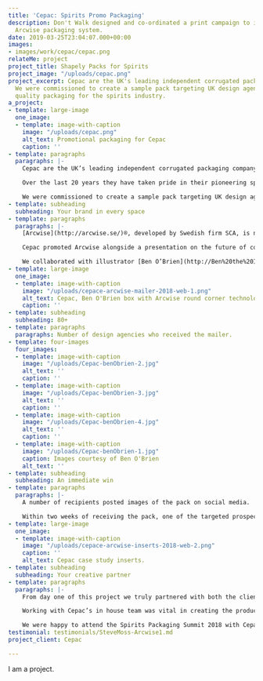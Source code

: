 ```yaml
---
title: 'Cepac: Spirits Promo Packaging'
description: Don't Walk designed and co-ordinated a print campaign to introduce the
  Arcwise packaging system.
date: 2019-03-25T23:04:07.000+00:00
images:
- images/work/cepac/cepac.png
relateMe: project
project_title: Shapely Packs for Spirits
project_image: "/uploads/cepac.png"
project_excerpt: Cepac are the UK's leading independent corrugated packaging company.
  We were commissioned to create a sample pack targeting UK design agencies promoting
  quality packaging for the spirits industry.
a_project:
- template: large-image
  one_image:
  - template: image-with-caption
    image: "/uploads/cepac.png"
    alt_text: Promotional packaging for Cepac
    caption: ''
- template: paragraphs
  paragraphs: |-
    Cepac are the UK’s leading independent corrugated packaging company.

    Over the last 20 years they have taken pride in their pioneering spirit in state-of-the-art corrugate packaging. Like ourselves, Cepac believe collaboration is key to delivering results.

    We were commissioned to create a sample pack targeting UK design agencies promoting quality packaging for the spirits industry.
- template: subheading
  subheading: Your brand in every space
- template: paragraphs
  paragraphs: |-
    [Arcwise](http://arcwise.se/)®, developed by Swedish firm SCA, is new technology which allows corrugate cardboard to be formed in to rounded shapes without sacrificing quality or structural integrity.

    Cepac promoted Arcwise alongside a presentation on the future of corrugate at the Spirits Packaging Summit 2018. This promotional mailer served as an introduction of Cepac and Arcwise to UK design agencies and as an invite to the event itself.

    We collaborated with illustrator [Ben O’Brien](http://Ben%20the%20Illustrator%20https://bentheillustrator.com/), an industry veteran, to create illustrations of spirits bottles overlaid on curved shapes. Ben’s style lent itself well to corrugate print processes and we were confident in his ability to deliver on brief, on time and on budget.
- template: large-image
  one_image:
  - template: image-with-caption
    image: "/uploads/cepace-arcwise-mailer-2018-web-1.png"
    alt_text: Cepac, Ben O'Brien box with Arcwise round corner technology.
    caption: ''
- template: subheading
  subheading: 80+
- template: paragraphs
  paragraphs: Number of design agencies who received the mailer.
- template: four-images
  four_images:
  - template: image-with-caption
    image: "/uploads/Cepac-benObrien-2.jpg"
    alt_text: ''
    caption: ''
  - template: image-with-caption
    image: "/uploads/Cepac-benObrien-3.jpg"
    alt_text: ''
    caption: ''
  - template: image-with-caption
    image: "/uploads/Cepac-benObrien-4.jpg"
    alt_text: ''
    caption: ''
  - template: image-with-caption
    image: "/uploads/Cepac-benObrien-1.jpg"
    caption: Images courtesy of Ben O'Brien
    alt_text: ''
- template: subheading
  subheading: An immediate win
- template: paragraphs
  paragraphs: |-
    A number of recipients posted images of the pack on social media.

    Within two weeks of receiving the pack, one of the targeted prospects had contacted Cepac to discuss a live project.
- template: large-image
  one_image:
  - template: image-with-caption
    image: "/uploads/cepace-arcwise-inserts-2018-web-2.png"
    caption: ''
    alt_text: Cepac case study inserts.
- template: subheading
  subheading: Your creative partner
- template: paragraphs
  paragraphs: |-
    From day one of this project we truly partnered with both the client and our suggested collaborators.

    Working with Cepac’s in house team was vital in creating the product design and print of the mailer sample itself. Ben was in touch with Cepac from the very start of the project, which ensured his illustrations required very few amendments. SCA were more than happy to support our (no doubt difficult) requests for content and technical knowledge.

    We were happy to attend the Spirits Packaging Summit 2018 with Cepac and were excited and intrigued to witness the future possibilities for curved corrugated.
testimonial: testimonials/SteveMoss-Arcwise1.md
project_client: Cepac

---
```

I am a project.